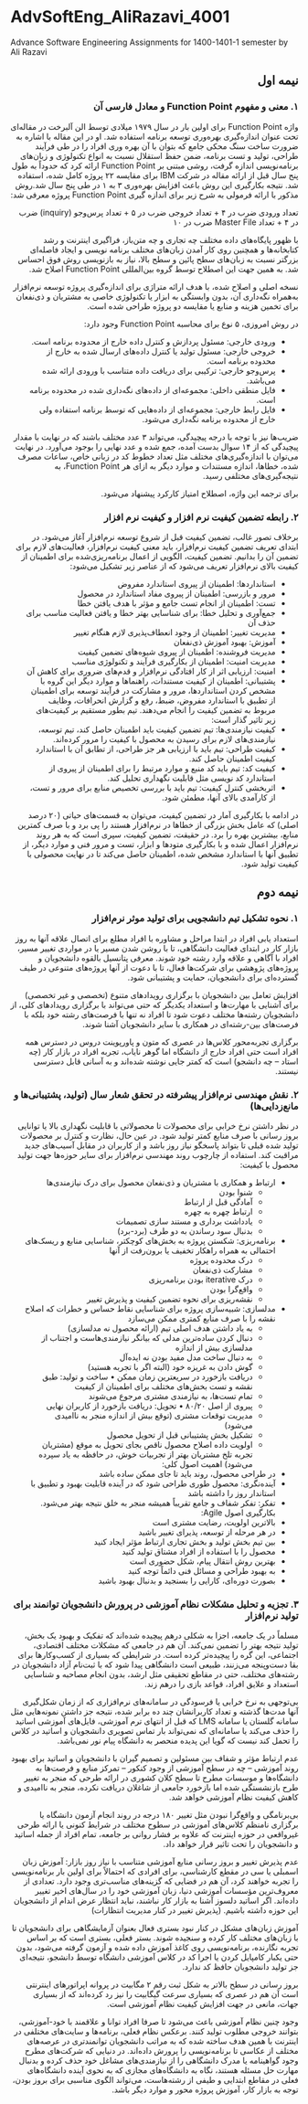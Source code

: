 # AdvSoftEng_AliRazavi_4001
Advance Software Engineering Assignments for 1400-1401-1 semester by Ali Razavi
<div dir="rtl">
  
## نیمه اول

### ۱. معنی و مفهوم Function Point و معادل فارسی آن

 
واژه Function Point برای اولین بار در سال ۱۹۷۹ میلادی توسط الن آلبرخت در مقاله‌ای تحت عنوان اندازه‌گیری بهره‌وری توسعه برنامه استفاده شد. او در این مقاله با اشاره به ضرورت ساخت سنگ محکی جامع که بتوان با آن بهره وری افراد را در طی فرآیند طراحی، تولید و تست برنامه، ضمن حفظ استقلال نسبت به انواع تکنولوژی و زبان‌های برنامه‌نویسی اندازه گرفت، روشی مبتنی بر Function Point ارائه کرد که حدوداً به طول پنج سال قبل از ارائه مقاله در شرکت IBM برای مقایسه ۲۲ پروژه کامل شده، استفاده شد. نتیجه بکارگیری این روش باعث افزایش بهره‌وری ۳ به ۱ در طی پنج سال شد.روش مذکور با ارائه فرمولی به شرح زیر برای اندازه گیری Function Point پروژه معرفی شد:
 
تعداد ورودی ضرب در ۴ + تعداد خروجی ضرب در ۵ + تعداد پرس‌وجو (inquiry) ضرب در ۴ + تعداد Master File ضرب در ۱۰

  با ظهور پایگاه‌های داده مختلف چه تجاری و چه متن‌باز، فراگیری اینترنت و رشد کتابخانه‌ها و همچنین روی کار آمدن زبان‌های مختلف برنامه نویسی و ایجاد فاصله‌ای بزرگتر نسبت به زبان‌های سطح پائین و سطح بالا، نیاز به بازنویسی روش فوق احساس شد. به همین جهت این اصطلاح توسط گروه بین‌المللی Function Point اصلاح شد.

نسخه اصلی و اصلاح شده، با هدف ارائه متراژی برای اندازه‌گیری پروژه توسعه نرم‌افزار به‌همراه نگه‌داری آن، بدون وابستگی به ابزار یا تکنولوژی خاصی به مشتریان و ذی‌نفعان برای تخمین هزینه و منابع یا مقایسه دو پروژه طراحی شده است.

در روش امروزی، ۵ نوع برای محاسبه Function Point وجود دارد:
- ورودی خارجی: مسئول پردازش و کنترل داده خارج از محدوده برنامه است.
-	خروجی خارجی: مسئول تولید یا کنترل داده‌های ارسال شده به خارج از محدوده برنامه است.
-	پرس‌وجو خارجی: ترکیبی برای دریافت داده متناسب با ورودی ارائه شده می‌باشد.
-	فایل منطقی داخلی: مجموعه‌ای از داده‌های نگه‌داری شده در محدوده برنامه است.
-	فایل رابط خارجی: مجموعه‌ای از داده‌هایی که توسط برنامه استفاده ولی خارج از محدوده برنامه نگه‌داری می‌شود.

ضریب‌ها نیز با توجه با درجه پیچیدگی، می‌تواند ۳ عدد مختلف باشند که در نهایت با مقدار پیچیدگی که از ۱۴ سوال بدست آمده، جمع شده و عدد نهایی را بوجود
می‌آورد. در نهایت می‌توان با اندازه‌گیری‌های مختلف مثل تعداد خطوط کد در زبانی خاص، ساعات مصرف شده، خطاها، اندازه مستندات و موارد دیگر به ازای هر Function Point، به نتیجه‌گیری‌های مختلفی رسید.
  
برای ترجمه این واژه، اصطلاح امتیاز کارکرد پیشنهاد می‌شود.


### ۲. رابطه تضمین کیفیت نرم افزار و کیفیت نرم افزار

برخلاف تصور غالب، تضمین کیفیت قبل از شروع توسعه نرم‌افزار آغاز می‌شود. در ابتدای تعریف تضمین کیفیت نرم‌افزار، باید معنی کیفیت نرم‌افزار، فعالیت‌های لازم برای تضمین آن را بدانیم. تضمین کیفیت، الگویی از اعمال برنامه‌ریزی‌شده برای اطمینان از کیفیت بالای نرم‌افزار تعریف می‌شود که از عناصر زیر تشکیل می‌شود:
-	استانداردها: اطمینان از پیروی استاندارد مفروض
-	مرور و بازرسی: اطمینان از پیروی مفاد استاندارد در محصول
-	تست: اطمینان از انجام تست جامع و مؤثر با هدف یافتن خطا
-	جمع‌آوری و تحلیل خطا: برای شناسایی بهتر خطا و یافتن فعالیت مناسب برای حذف آن
-	مدیریت تغییر: اطمینان از وجود انعطاف‌پذیری لازم هنگام تغییر
-	آموزش: بهبود آموزش ذی‌نفعان
-	مدیریت فروشنده: اطمینان از پیروی شیوه‌های تضمین کیفیت
-	مدیریت امنیت: اطمینان از بکارگیری فرآیند و تکنولوژی مناسب
-	امنیت: ارزیابی اثر از کار افتادگی نرم‌افزار و قدم‌های ضروری برای کاهش آن
-	پشتیبانی: اطمینان از کیفیت مستندات، راهنما‌ها و موارد دیگر
این گروه با مشخص کردن استانداردها، مرور و مشارکت در فرآیند توسعه برای اطمینان از تطبیق با استاندارد مفروض، ضبط، رفع و گزارش انحرافات، وظایف مربوط به تضمین کیفیت را انجام می‌دهند.
تیم بطور مستقیم بر کیفیت‌های زیر تاثیر گذار است:
-	کیفیت نیازمندی‌ها: تیم تضمین کیفیت باید اطمینان حاصل کند، تیم توسعه، نیازمندی‌های لازم برای رسیدن به محصول با کیفیت را مرور کرده‌اند.
-	کیفیت طراحی: تیم باید با ارزیابی هر جز طراحی، از تطابق آن با استاندارد کیفیت اطمینان حاصل کند.
-	کیفیت کد: تیم باید کد منبع و موارد مرتبط را برای اطمینان از پیروی از استاندارد کد نویسی مثل قابلیت نگهداری تحلیل کند.
-	اثربخشی کنترل کیفیت: تیم باید با بررسی تخصیص منابع برای مرور و تست، از کارآمدی بالای آنها، مطمئن شود.
  
در ادامه با بکارگیری آمار در تضمین کیفیت، می‌توان به قسمت‌های حیاتی (۲۰ درصد اصلی) که عامل بخش بزرگی از خطاها در نرم‌افزار هستند را پی برد و با صرف کمترین منابع، بیشترین بهره را برد. در حقیقت، تضمین کیفیت، سپری است که به هر روند نرم‌افزار اعمال شده و با بکارگیری متودها و ابزار، تست و مرور فنی و موارد دیگر، از تطبیق آنها با استاندارد مشخص شده، اطمینان حاصل می‌کند تا در نهایت محصولی با کیفیت تولید شود.

  
## نیمه دوم

### ۱. نحوه تشکیل تیم دانشجویی برای تولید موثر نرم‌افزار

  استعداد یابی افراد در ابتدا مراحل و مشاوره با افراد مطلع برای اتصال علاقه آنها به روز بازار کار در ابتدای فعالیت دانشگاهی، تا با روشن شدن مسیر یا در مواردی تغییر مسیر، افراد با آگاهی و علاقه وارد رشته خود شوند.
معرفی پتانسیل بالقوه دانشجویان و پروژه‌های پژوهشی برای شرکت‌ها فعال، تا با دعوت از آنها پروژه‌های متنوعی در طیف گسترده‌ای برای دانشجویان، حمایت و پشتیبانی شود.
  
افزایش تعامل بین دانشجویان با برگزاری رویدادهای متنوع (تخصصی و غیر تخصصی) برای آشنایی با مهارت‌ها و استعداد یکدیگر که حتی می‌تواند با برگزاری رویدادهای کلی، از دانشجویان رشته‌ها مختلف دعوت شود تا افراد نه تنها با فرصت‌های رشته خود بلکه با فرصت‌های بین-رشته‌ای در همکاری با سایر دانشجویان آشنا شوند.
  
برگزاری تجربه‌محور کلاس‌ها در عصری که متون و پاورپوینت دروس در دسترس همه افراد است حتی افراد خارج از دانشگاه اما گوهر نایاب، تجربه افراد در بازار کار (چه استاد – چه دانشجو) است که کمتر جایی نوشته شده‌اند و به آسانی قابل دسترسی نیستند.

  

### ۲. نقش مهندسی نرم‌افزار پیشرفته در تحقق شعار سال (تولید، پشتیبانی‌ها و مانع‌زدایی‌ها)

در نظر داشتن نرخ خرابی برای محصولات تا محصولاتی با قابلیت نگهداری بالا یا توانایی بروز رسانی با صرف منابع کمتر تولید شود. در عین حال، نظارت و کنترل بر محصولات تولید شده قبلی تا بتواند پاسخگو نیاز روز باشد و از کاربران در مقابل آسیب‌های جدید مراقبت کند.
استفاده از چارچوب روند مهندسی نرم‌افزار برای سایر حوزه‌ها جهت تولید محصول با کیفیت:
-	ارتباط و همکاری با مشتریان و ذی‌نفعان محصول برای درک نیازمندی‌ها
    -	شنوا بودن
    -	آمادگی قبل از ارتباط
    -	ارتباط چهره به چهره
    -	یادداشت برداری و مستند سازی تصمیمات
    -	بدنبال سود رساندن به دو طرف (برد-برد)
-	برنامه‌ریزی: شکستن پروژه به بخش‌های کوچکتر، شناسایی منابع و ریسک‌های احتمالی به همراه راهکار تخفیف یا برون‌رفت از آنها
    -	درک محدوده پروژه
    -	مشارکت ذی‌نفعان
    -	درک iterative بودن برنامه‌ریزی
    -	واقع‌گرا بودن
    -	نقشه‌ریزی برای نحوه تضمین کیفیت و پذیرش تغییر
-	مدلسازی: شبیه‌سازی پروژه برای شناسایی نقاط حساس و خطرات که اصلاح نقشه را با صرف منابع کمتری ممکن می‌سازد
    -	به یاد داشتن هدف اصلی تیم (ارائه محصول نه مدلسازی)
    -	دنبال کردن ساده‌ترین مدلی که بیانگر نیازمندی‌هاست و اجتناب از مدلسازی بیش از اندازه
    -	به دنبال ساخت مدل مفید بودن نه ایده‌آل
    -	گوش دادن به غریزه خود (البته اگر با تجربه هستید)
    -	دریافت بازخورد در سریعترین زمان ممکن
•	ساخت و تولید: طبق نقشه و تست بخش‌های مختلف برای اطمینان از کیفیت
    -	تمام تست‌ها، به نیازمندی مشتری مرجوع می‌شوند
    -	پیروی از اصل ۸۰/۲۰
•	تحویل: دریافت بازخورد از کاربران نهایی
    -	مدیریت توقعات مشتری (توقع بیش از اندازه منجر به ناامیدی می‌شود)
    -	تشکیل بخش پشتیبانی قبل از تحویل محصول
    -	اولویت داده اصلاح محصول ناقص بجای تحویل به موقع (مشتریان تجربه تلخ مشتریان بهتر از تجربیات خوش، در حافظه به یاد سپرده می‌شود)
اهمیت اصول کلی:
-	در طراحی محصول، روند باید تا جای ممکن ساده باشد
-	آینده‌نگری: محصول طوری طراحی شود که در آینده قابلیت بهبود و تطبیق با استاندار روز را داشته باشد
-	تفکر: تفکر شفاف و جامع تقریباً همیشه منجر به خلق نتیجه بهتر می‌شود.
بکارگیری اصول Agile:
-	بالاترین اولویت، رضایت مشتری است
-	در هر مرحله از توسعه، پذیرای تغییر باشید
-	بین تیم بخش تولید و بخش تجاری ارتباط مؤثر ایجاد کنید
-	محصول را با استفاده از افراد مشتاق تولید کنید
-	بهترین روش انتقال پیام، شکل حضوری است
-	به بهبود طراحی و مسائل فنی دائماً توجه کنید
-	بصورت دوره‌ای، کارایی را بسنجید و بدنبال بهبود باشید

### ۳. تجزیه و تحلیل مشکلات نظام آموزشی در پرورش دانشجویان توانمند برای تولید نرم‌افزار

مسلماً در یک جامعه، اجزا به شکلی درهم پیچیده شده‌اند که تفکیک و بهبود یک بخش، تولید نتیجه بهتر را تضمین نمی‌کند. آن هم در جامعی که مشکلات مختلف اقتصادی، اجتماعی، این گره را پیچیده‌تر کرده است. در شرایطی که بسیاری از کسب‌وکارها برای بقا دست‌وپنجه می‌زنند، طبیعی است دانشگاهی پیدا شود که با ثبت‌نام آزاد دانشجویان در رشته‌های مختلف، حتی در مقاطع تحقیقی مثل ارشد، بدون انجام مصاحبه و شناسایی استعداد و علایق افراد، قواعد بازی را درهم زند.
  
بی‌توجهی به نرخ خرابی یا فرسودگی در سامانه‌های نرم‌افزاری که از زمان شکل‌گیری آنها مدت‌ها گذشته و تعداد کاربرانشان چند ده برابر شده، نتیجه جز داشتن نمونه‌هایی مثل سامانه گلستان یا سامانه LMS که قبل از انتهای ترم آموزشی، فایل‌های آموزشی اساتید را حذف می‌کند یا سامانه‌ای که نمی‌تواند بار تماس تصویری دانشجویان و اساتید در کلاس را تحمل کند نیست که گویا این پدیده منحصر به دانشگاه پیام نور نمی‌باشد.
  
عدم ارتباط مؤثر و شفاف بین مسئولین و تصمیم گیران با دانشجویان و اساتید برای بهبود روند آموزشی – چه در سطح آموزشی از وجود کنکور – تمرکز منابع و فرصت‌ها به دانشگاه‌ها و موسسات مطرح تا سطح کلان کشوری در ارائه طرحی که منجر به تغییر طرح بازنشستگی شده اما بازخورد جامعی از شاغلان دریافت نکرده، منجر به ناامیدی و کاهش کیفیت نظام آموزشی خواهد شد.
  
بی‌برنامگی و واقع‌گرا نبودن مثل تغییر ۱۸۰ درجه در روند انجام آزمون دانشگاه یا برگزاری نامنظم کلاس‌های آموزشی در سطوح مختلف در شرایط کنونی یا ارائه طرحی غیرواقعی در حوزه اینترنت که علاوه بر فشار روانی بر جامعه، تمام افراد از جمله اساتید و دانشجویان را تحت تاثیر قرار خواهد داد.
  
عدم پذیرش تغییر و بروز رسانی منابع آموزشی متناسب با نیاز روز بازار: آموزش زبان اسمبلی یا سی در مقطع کارشناسی، برای افرادی که احتمالاً برای اولین بار برنامه‌نویسی را تجربه خواهند کرد، آن هم در فضایی که گزینه‌های مناسب‌تری وجود دارد. تعدادی از معروف‌ترین مؤسسات آموزشی دنیا، زبان آموزشی خود را در سال‌های اخیر تغییر داده‌اند. اگر اساتید دلسوز آشنا به بازار کار نباشند، نباید انتظار عرض اندام از دانشجویان این حوزه داشته باشیم. (پذیرش تغییر در کنار مدیریت انتظارات)
  
آموزش زبان‌های مشکل در کنار نبود بستری فعال بعنوان آزمایشگاهی برای دانشجویان تا با زبان‌های مختلف کار کرده و سنجیده شوند. بستر فعلی، بستری است که بر اساس تجربه نگارنده، برنامه‌نویسی روی کاغذ آموزش داده شده و آزمون گرفته می‌شود، بدون حتی یکبار کامپایل کردن یا اجرا کد در کلاس آموزشی دانشگاه توسط دانشجو، نتیجه‌ای جز تولید دانشجویان حافظ کد ندارد.
  
بروز رسانی در سطح بالاتر به شکل ثبت رقم ۲ مگابیت در پروانه اپراتورهای اینترنتی است آن هم در عصری که بسیاری سرعت گیگابیت را نیز رد کرده‌اند که از بسیاری جهات، مانعی در جهت افزایش کیفیت نظام آموزشی است.
  
وجود چنین نظام آموزشی باعث می‌شود تا صرفا افراد توانا و علاقمند با خود-آموزشی، بتوانند خروجی مطلوب تولید کنند. برعکس نظام فعلی، برنامه‌ها و سایت‌های مختلفی در اینترنت با همین هدف ساخته شده که به مراتب دانشجویان توانمندتری در عرصه‌های مختلف از عکاسی تا برنامه‌نویسی را پرورش داده‌اند. در دنیایی که شرکت‌های مطرح وجود گواهینامه یا مدرک دانشگاهی را از نیازمندی‌های مشاغل خود حذف کرده و بدنبال مهارت حل مسئله هستند، نگاه به دانشگاه‌های مجازی که به نحوی آینده دانشگاه‌های فعلی در مقاطع ابتدایی و طیفی از رشته‌هاست، می‌تواند الگوی مناسبی برای بروز بودن، توجه به بازار کار، آموزش پروژه محور و موارد دیگر باشد.







</div>
